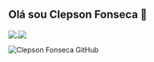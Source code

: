 ## Olá sou Clepson Fonseca 👋

<!--
**clepsonfonseca/clepsonfonseca** is a ✨ _special_ ✨ repository because its `README.md` (this file) appears on your GitHub profile.

Here are some ideas to get you started:

- 🔭 I’m currently working on ...
- 🌱 I’m currently learning ...
- 👯 I’m looking to collaborate on ...
- 🤔 I’m looking for help with ...
- 💬 Ask me about ...
- 📫 How to reach me: ...
- 😄 Pronouns: ...
- ⚡ Fun fact: ...
-->

<a href="https://github.com/clepsonfonseca/github-readme-stats">
  <img align="center" src="https://clepsonfonseca.github.io/portfolio.git/api/pin/?username=clepsonfonseca&repo=github-readme-stats" />
</a>
<a href="https://github.com/clepsonfonseca/convoychat">
  <img align="center" src="https://github-readme-stats.vercel.app/api/pin/?username=clepsonfonseca&repo=convoychat" />
</a>

![Clepson Fonseca GitHub](https://github-readme-stats.vercel.app/api?username=clepsonfonseca&theme=algolia&show_icons=true)
